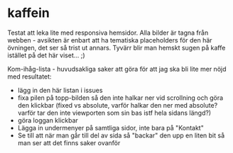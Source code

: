 # kaffein
Testat att leka lite med responsiva hemsidor. Alla bilder är tagna från webben - 
avsikten är enbart att ha tematiska placeholders för den här övningen, det ser så
trist ut annars. Tyvärr blir man hemskt sugen på kaffe istället på det här viset... ;)

Kom-ihåg-lista - huvudsakliga saker att göra för att jag ska bli lite mer nöjd med resultatet:
* lägg in den här listan i issues
* fixa pilen på topp-bilden så den inte halkar ner vid scrollning och göra den klickbar 
(fixed vs absolute, varför halkar den ner med absolute? varför tar den inte viewporten som sin bas istf hela sidans längd?)
* göra loggan klickbar
* Lägga in undermenyer på samtliga sidor, inte bara på "Kontakt"
* Se till att när man går till del av sida så "backar" den upp en liten bit så man ser att det finns saker ovanför

